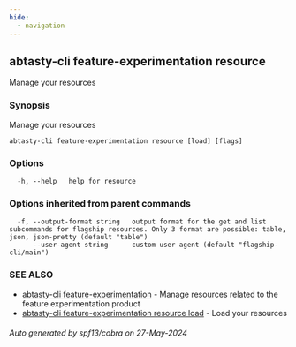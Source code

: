 ```yaml
---
hide:
  - navigation
---
```

## abtasty-cli feature-experimentation resource

Manage your resources

### Synopsis

Manage your resources

```
abtasty-cli feature-experimentation resource [load] [flags]
```

### Options

```
  -h, --help   help for resource
```

### Options inherited from parent commands

```
  -f, --output-format string   output format for the get and list subcommands for flagship resources. Only 3 format are possible: table, json, json-pretty (default "table")
      --user-agent string      custom user agent (default "flagship-cli/main")
```

### SEE ALSO

* [abtasty-cli feature-experimentation](abtasty-cli_feature-experimentation.md)	 - Manage resources related to the feature experimentation product
* [abtasty-cli feature-experimentation resource load](abtasty-cli_feature-experimentation_resource_load.md)	 - Load your resources

###### Auto generated by spf13/cobra on 27-May-2024
